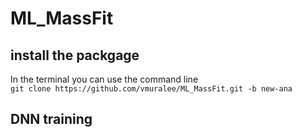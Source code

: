 # ML_MassFit

## install the packgage 

In the terminal you can use the command line <br/>
`git clone https://github.com/vmuralee/ML_MassFit.git -b new-ana`

## DNN training 

